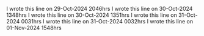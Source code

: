 
I wrote this line on 29-Oct-2024 2046hrs
I wrote this line on 30-Oct-2024 1348hrs
I wrote this line on 30-Oct-2024 1351hrs
I wrote this line on 31-Oct-2024 0031hrs
I wrote this line on 31-Oct-2024 0032hrs
I wrote this line on 01-Nov-2024 1548hrs
